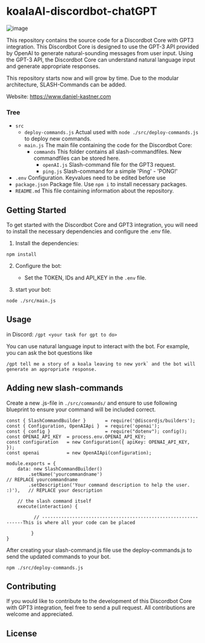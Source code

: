 # koalaAI-discordbot-chatGPT
![image](https://user-images.githubusercontent.com/99447017/212478345-092e8fde-6b68-4854-838e-2985a606d285.png)

This repository contains the source code for a Discordbot Core with GPT3 integration. This Discordbot Core is designed to use the GPT-3 API provided by OpenAI to 
generate natural-sounding messages from user input. Using the GPT-3 API, the Discordbot Core can understand natural language input and generate appropriate responses. 

This repository starts now and will grow by time. Due to the modular architecture, SLASH-Commands can be added. 

Website: https://www.daniel-kastner.com

### Tree
- `src`
  - `deploy-commands.js` Actual used with `node ./src/deploy-commands.js` to deploy new commands. 
  - `main.js` The main file containing the code for the Discordbot Core:
    - `commands` This folder contains all slash-commandfiles. New commandfiles can be stored here. 
      - `openAI.js` Slash-command file for the GPT3 request.
      - `ping.js` Slash-command for a simple 'Ping' - 'PONG!'
- `.env` Configuration. Keyvalues need to be edited before use
- `package.json` Package file. Use `npm i` to install necessary packages.
- `README.md` This file containing information about the repository.



## Getting Started
To get started with the Discordbot Core and GPT3 integration, you will need to install the necessary dependencies and configure the .env file.

1. Install the dependencies:
```
npm install
```

    
    
2. Configure the bot:
    - Set the TOKEN, IDs and API_KEY in the `.env` file.

3. start your bot:
```
node ./src/main.js
```

## Usage
in Discord: `/gpt <your task for gpt to do>`

You can use natural language input to interact with the bot. For example, you can ask the bot questions like 
```
/gpt tell me a story of a koala leaving to new york` and the bot will generate an appropriate response.
```


## Adding new slash-commands
Create a new .js-file in `./src/commands/` and ensure to use following blueprint to ensure your command will be included correct.

```
const { SlashCommandBuilder }       = require('@discordjs/builders');
const { Configuration, OpenAIApi }  = require('openai');
const { config }                    = require("dotenv"); config();
const OPENAI_API_KEY  = process.env.OPENAI_API_KEY;
const configuration   = new Configuration({ apiKey: OPENAI_API_KEY, });
const openai          = new OpenAIApi(configuration);

module.exports = {
    data: new SlashCommandBuilder()                                 
        .setName('yourcommandname')                                         // REPLACE yourcommandname                                                
        .setDescription('Your command description to help the user. :)'),   // REPLACE your description          

    // the slash command itself
    execute(interaction) {
              
          // ---------------------------------------------------------------This is where all your code can be placed
       
         } 
}
```
After creating your slash-command.js file use the deploy-commands.js to send the updated commands to your bot. 
```
npm ./src/deploy-commands.js
```

## Contributing

If you would like to contribute to the development of this Discordbot Core with GPT3 integration, feel free to send a pull request. All contributions are welcome and appreciated.

## License
